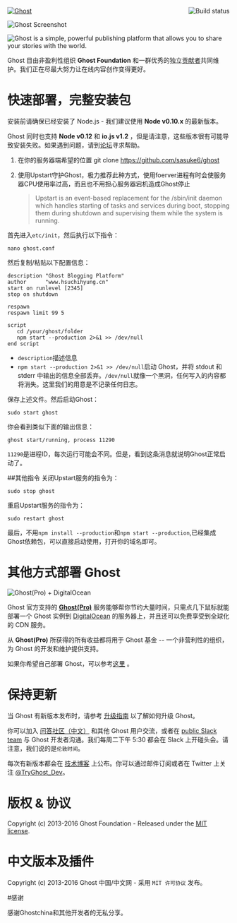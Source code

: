 <a href="https://github.com/TryGhost/Ghost"><img src="https://cloud.githubusercontent.com/assets/120485/6622822/c4c639fe-c8e7-11e4-9e64-5bec06c8b4c3.png" alt="Ghost" /></a>
<a href="https://travis-ci.org/TryGhost/Ghost"><img align="right" src="https://travis-ci.org/TryGhost/Ghost.svg?branch=master" alt="Build status" /></a>

![Ghost Screenshot](https://cloud.githubusercontent.com/assets/120485/6626466/6dae46b2-c8ff-11e4-8c7c-8dd63b215f7b.jpg)

![Ghost is a simple, powerful publishing platform that allows you to share your stories with the world.](https://cloud.githubusercontent.com/assets/120485/6626501/b2bb072c-c8ff-11e4-8e1a-2e78e68fd5c3.png)

Ghost 目由非盈利性组织 **Ghost Foundation** 和一群优秀的独立[贡献者](https://github.com/TryGhost/Ghost/contributors)共同维护。我们正在尽最大努力让在线内容创作变得更好。

# 快速部署，完整安装包

安装前请确保已经安装了 Node.js - 我们建议使用 **Node v0.10.x** 的最新版本。

Ghost 同时也支持 **Node v0.12** 和 **io.js v1.2** ，但是请注意，这些版本很有可能导致安装失败。如果遇到问题，请到[论坛](https://ghost.org/forum/installation/)寻求帮助。

1. 在你的服务器端希望的位置 git clone https://github.com/sasuke6/ghost
1. 使用Upstart守护Ghost，极力推荐此种方式，使用foerver进程有时会使服务器CPU使用率过高，而且也不用担心服务器宕机造成Ghost停止
  
   >Upstart is an event-based replacement for the /sbin/init daemon which handles starting of tasks and services during boot, stopping them during shutdown and supervising them while the system is running.
   
首先进入`etc/init`，然后执行以下指令：
   
    nano ghost.conf

然后复制/粘贴以下配置信息：

	description "Ghost Blogging Platform"  
	author      "www.hsuchihyung.cn"  
	start on runlevel [2345]  
	stop on shutdown

	respawn  
	respawn limit 99 5

	script  
       cd /your/ghost/folder
       npm start --production 2>&1 >> /dev/null
	end script  

*  `description`描述信息
*  `npm start --production 2>&1 >> /dev/null`启动 Ghost，并将 stdout 和 stderr 中输出的信息全部丢弃。`/dev/null`就像一个黑洞，任何写入的内容都将消失。这里我们的用意是不记录任何日志。

保存上述文件。然后启动Ghost：
	
	sudo start ghost
	
你会看到类似下面的输出信息：
	
	ghost start/running, process 11290
	
`11290`是进程ID，每次运行可能会不同。但是，看到这条消息就说明Ghost正常启动了。

##其他指令
关闭Upstart服务的指令为：

	sudo stop ghost
	
重启Upstart服务的指令为：

	sudo restart ghost
	
最后，不用`npm install --production`和`npm start --production`,已经集成Ghost依赖包，可以直接启动使用，打开你的域名即可。


# 其他方式部署 Ghost

![Ghost(Pro) + DigitalOcean](https://cloud.githubusercontent.com/assets/120485/8180331/d6674e32-1414-11e5-8ce4-2250e9994906.png)

Ghost 官方支持的 **[Ghost(Pro)](https://ghost.org/pricing/)** 服务能够帮你节约大量时间，只需点几下鼠标就能部署一个 Ghost 实例到 [DigitalOcean](https://digitalocean.com) 的服务器上，并且还可以免费享受到全球化的 CDN 服务。

从 **Ghost(Pro)** 所获得的所有收益都将用于 Ghost 基金 -- 一个非营利性的组织，为 Ghost 的开发和维护提供支持。

如果你希望自己部署 Ghost，可以参考[这里](http://support.ghost.org/deploying-ghost/) 。


# 保持更新

当 Ghost 有新版本发布时，请参考 [升级指南](http://support.ghost.org/how-to-upgrade/) 以了解如何升级 Ghost。

你可以加入 [问答社区（中文）](http://wenda.ghostchina.com/) 和其他 Ghost 用户交流，或者在 [public Slack team](https://ghost.org/slack/) 与 Ghost 开发者沟通。我们每周二下午 5:30 都会在 Slack 上开碰头会。请注意，我们说的是`伦敦时间`。

每次有新版本都会在 [技术博客](http://dev.ghost.org/tag/releases/) 上公布。你可以通过邮件订阅或者在 Twitter 上关注 [@TryGhost_Dev](https://twitter.com/tryghost_dev)。

# 版权 & 协议

Copyright (c) 2013-2016 Ghost Foundation - Released under the [MIT license](LICENSE).

# 中文版本及插件

Copyright (c) 2013-2016 Ghost 中国/中文网 - 采用 `MIT 许可协议` 发布。

#感谢

感谢Ghostchina和其他开发者的无私分享。


